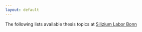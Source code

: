```yaml
---
layout: default
---
```


The following lists available thesis topics at [Silizium Labor Bonn](https://github.com/SiLab-Bonn)



